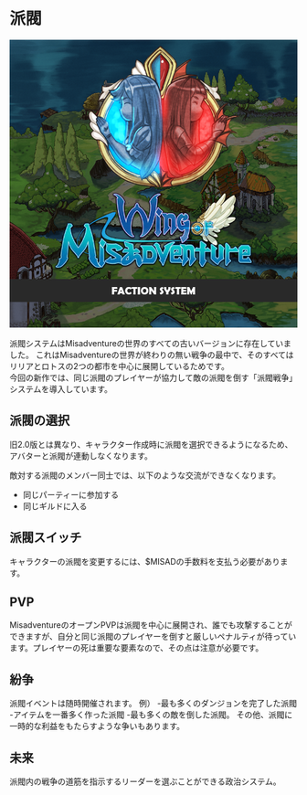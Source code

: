 # 派閥

![](<../.gitbook/assets/image (12).png>)

派閥システムはMisadventureの世界のすべての古いバージョンに存在していました。
これはMisadventureの世界が終わりの無い戦争の最中で、そのすべてはリリアとロトスの2つの都市を中心に展開しているためです。
\
今回の新作では、同じ派閥のプレイヤーが協力して敵の派閥を倒す「派閥戦争」システムを導入しています。

## 派閥の選択 <a href="#48fb" id="48fb"></a>

旧2.0版とは異なり、キャラクター作成時に派閥を選択できるようになるため、アバターと派閥が連動しなくなります。

敵対する派閥のメンバー同士では、以下のような交流ができなくなります。

* 同じパーティーに参加する
* 同じギルドに入る

## 派閥スイッチ <a href="#0726" id="0726"></a>

キャラクターの派閥を変更するには、$MISADの手数料を支払う必要があります。

## PVP <a href="#c730" id="c730"></a>

MisadventureのオープンPVPは派閥を中心に展開され、誰でも攻撃することができますが、自分と同じ派閥のプレイヤーを倒すと厳しいペナルティが待っています。プレイヤーの死は重要な要素なので、その点は注意が必要です。

## 紛争 <a href="#6cb1" id="6cb1"></a>

派閥イベントは随時開催されます。
例）
-最も多くのダンジョンを完了した派閥
-アイテムを一番多く作った派閥
-最も多くの敵を倒した派閥。
その他、派閥に一時的な利益をもたらすような争いもあります。

## 未来 <a href="#d9b0" id="d9b0"></a>

派閥内の戦争の道筋を指示するリーダーを選ぶことができる政治システム。
